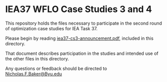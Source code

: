 IEA37 WFLO Case Studies 3 and 4
===============================

This repository holds the files necessary to participate in the second round of optimization case studies for IEA Task 37.

Please begin by reading [iea37-cs3-announcement.pdf](https://github.com/byuflowlab/iea37-wflo-casestudies/), included in this directory.

That document describes participation in the studies and intended use of the other files in this directory.

Any questions or feedback should be directed to Nicholas.F.Baker@Byu.edu
